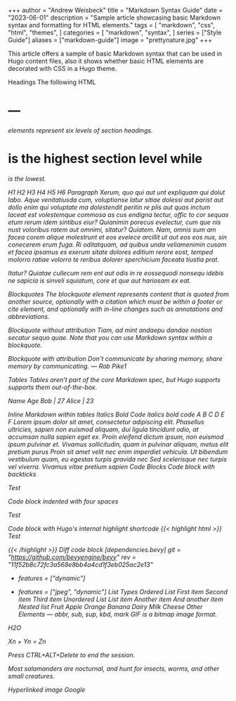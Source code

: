 +++ 
author = "Andrew Weisbeck" 
title = "Markdown Syntax Guide" 
date = "2023-06-01" 
description = "Sample article showcasing basic Markdown syntax and formatting for HTML elements." 
tags = [ "markdown", "css", "html", "themes", ] 
categories = [ "markdown", "syntax", ] 
series = ["Style Guide"] 
aliases = ["markdown-guide"] 
image = "prettynature.jpg" 
+++

This article offers a sample of basic Markdown syntax that can be used in Hugo content files, also it shows whether basic HTML elements are decorated with CSS in a Hugo theme.

Headings
The following HTML <h1>—<h6> elements represent six levels of section headings. <h1> is the highest section level while <h6> is the lowest.

H1
H2
H3
H4
H5
H6
Paragraph
Xerum, quo qui aut unt expliquam qui dolut labo. Aque venitatiusda cum, voluptionse latur sitiae dolessi aut parist aut dollo enim qui voluptate ma dolestendit peritin re plis aut quas inctum laceat est volestemque commosa as cus endigna tectur, offic to cor sequas etum rerum idem sintibus eiur? Quianimin porecus evelectur, cum que nis nust voloribus ratem aut omnimi, sitatur? Quiatem. Nam, omnis sum am facea corem alique molestrunt et eos evelece arcillit ut aut eos eos nus, sin conecerem erum fuga. Ri oditatquam, ad quibus unda veliamenimin cusam et facea ipsamus es exerum sitate dolores editium rerore eost, temped molorro ratiae volorro te reribus dolorer sperchicium faceata tiustia prat.

Itatur? Quiatae cullecum rem ent aut odis in re eossequodi nonsequ idebis ne sapicia is sinveli squiatum, core et que aut hariosam ex eat.

Blockquotes
The blockquote element represents content that is quoted from another source, optionally with a citation which must be within a footer or cite element, and optionally with in-line changes such as annotations and abbreviations.

Blockquote without attribution
Tiam, ad mint andaepu dandae nostion secatur sequo quae. Note that you can use Markdown syntax within a blockquote.

Blockquote with attribution
Don't communicate by sharing memory, share memory by communicating.
— Rob Pike1

Tables
Tables aren't part of the core Markdown spec, but Hugo supports supports them out-of-the-box.

Name	Age
Bob | 27
Alice | 23

Inline Markdown within tables
Italics	Bold	Code
italics	bold	code
A	B	C	D	E	F
Lorem ipsum dolor sit amet, consectetur adipiscing elit.	Phasellus ultricies, sapien non euismod aliquam, dui ligula tincidunt odio, at accumsan nulla sapien eget ex.	Proin eleifend dictum ipsum, non euismod ipsum pulvinar et. Vivamus sollicitudin, quam in pulvinar aliquam, metus elit pretium purus	Proin sit amet velit nec enim imperdiet vehicula.	Ut bibendum vestibulum quam, eu egestas turpis gravida nec	Sed scelerisque nec turpis vel viverra. Vivamus vitae pretium sapien
Code Blocks
Code block with backticks
<!doctype html>
<html lang="en">
<head>
  <meta charset="utf-8">
  <title>Example HTML5 Document</title>
</head>
<body>
  <p>Test</p>
</body>
</html>
Code block indented with four spaces
<!doctype html>
<html lang="en">
<head>
  <meta charset="utf-8">
  <title>Example HTML5 Document</title>
</head>
<body>
  <p>Test</p>
</body>
</html>
Code block with Hugo's internal highlight shortcode
{{< highlight html >}} <!doctype html>

<title>Example HTML5 Document</title>
Test

{{< /highlight >}}
Diff code block
[dependencies.bevy]
git = "https://github.com/bevyengine/bevy"
rev = "11f52b8c72fc3a568e8bb4a4cd1f3eb025ac2e13"
- features = ["dynamic"]
+ features = ["jpeg", "dynamic"]
List Types
Ordered List
First item
Second item
Third item
Unordered List
List item
Another item
And another item
Nested list
Fruit
Apple
Orange
Banana
Dairy
Milk
Cheese
Other Elements — abbr, sub, sup, kbd, mark
GIF is a bitmap image format.

H2O

Xn + Yn = Zn

Press CTRL+ALT+Delete to end the session.

Most salamanders are nocturnal, and hunt for insects, worms, and other small creatures.

Hyperlinked image
Google
